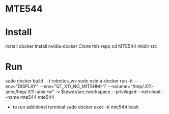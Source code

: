# MTE544

# Install
Install docker
Install nvidia-docker
Clone this repo
cd MTE544
mkdir src

# Run
sudo docker build . -t robotics_ws 
sudo nvidia-docker run -it --env="DISPLAY" --env="QT_X11_NO_MITSHM=1" --volume="/tmp/.X11-unix:/tmp/.X11-unix:rw" -v $(pwd)/src:/workspace --privileged --net=host --name mte544 mte544

- to run additional terminal 
sudo docker exec -it mte544 bash
